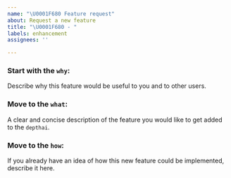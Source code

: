 ```yaml
---
name: "\U0001F680 Feature request"
about: Request a new feature
title: "\U0001F680 - "
labels: enhancement
assignees: ''

---
```

### Start with the `why`:
Describe why this feature would be useful to you and to other users.

### Move to the `what`:
A clear and concise description of the feature you would like to get added to the `depthai`.

### Move to the `how`:
If you already have an idea of how this new feature could be implemented, describe it here.
